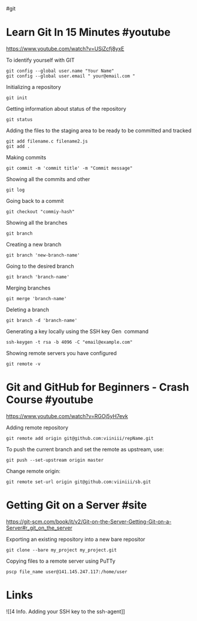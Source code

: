 #git
# Learn Git In 15 Minutes #youtube
https://www.youtube.com/watch?v=USjZcfj8yxE 

To identify yourself with GIT
```
git config --global user.name "Your Name"
git config --global user.email " your@email.com "
```

Initializing a repository
```
git init
```

Getting information about status of the repository
```
git status
```

Adding the files to the staging area to be ready to be committed and tracked
```
git add filename.c filename2.js
git add .
```

Making commits
```
git commit -m 'commit title' -m "Commit message"
```

Showing all the commits and other
```
git log
```

Going back to a commit
```
git checkout "commiy-hash"
```

Showing all the branches
```
git branch
```

Creating a new branch
```
git branch 'new-branch-name'
```

Going to the desired branch
```
git branch 'branch-name'
```

Merging branches
```
git merge 'branch-name'
```

Deleting a branch
```
git branch -d 'branch-name'
```

Generating a key locally using the SSH key Gen  command
```
ssh-keygen -t rsa -b 4096 -C "email@example.com"
```

Showing remote servers you have configured
```
git remote -v
```


# Git and GitHub for Beginners - Crash Course #youtube 
https://www.youtube.com/watch?v=RGOj5yH7evk 

Adding remote repository
```
git remote add origin git@github.com:viiniii/repName.git
```

To push the current branch and set the remote as upstream, use:
```
git push --set-upstream origin master
```

Change remote origin:
```
git remote set-url origin git@github.com:viiniii/sb.git
```

# Getting Git on a Server #site
https://git-scm.com/book/it/v2/Git-on-the-Server-Getting-Git-on-a-Server#r_git_on_the_server

Exporting an existing repository into a new bare repositor
```
git clone --bare my_project my_project.git
```

Copying files to a remote server using PuTTy
```
pscp file_name user@141.145.247.117:/home/user
```

# Links
![[4 Info. Adding your SSH key to the ssh-agent]]

